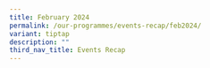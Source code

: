 ```yaml
---
title: February 2024
permalink: /our-programmes/events-recap/feb2024/
variant: tiptap
description: ""
third_nav_title: Events Recap
---
```

